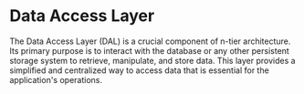 # Data Access Layer

The Data Access Layer (DAL) is a crucial component of n-tier architecture. Its primary purpose is to interact with the database or any other persistent storage system to retrieve, manipulate, and store data. This layer provides a simplified and centralized way to access data that is essential for the application's operations.
